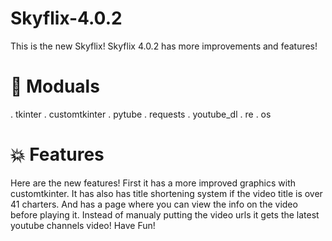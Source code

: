 # Skyflix-4.0.2
This is the new Skyflix!
Skyflix 4.0.2 has more improvements and features!

# 🚀 Moduals

. tkinter
. customtkinter
. pytube
. requests
. youtube_dl
. re
. os

# 💥 Features

Here are the new features!
First it has a more improved graphics with customtkinter.
It has also has title shortening system if the video title is over 41 charters.
And has a page where you can view the info on the video before playing it.
Instead of manualy putting the video urls it gets the latest youtube channels video!
Have Fun!
